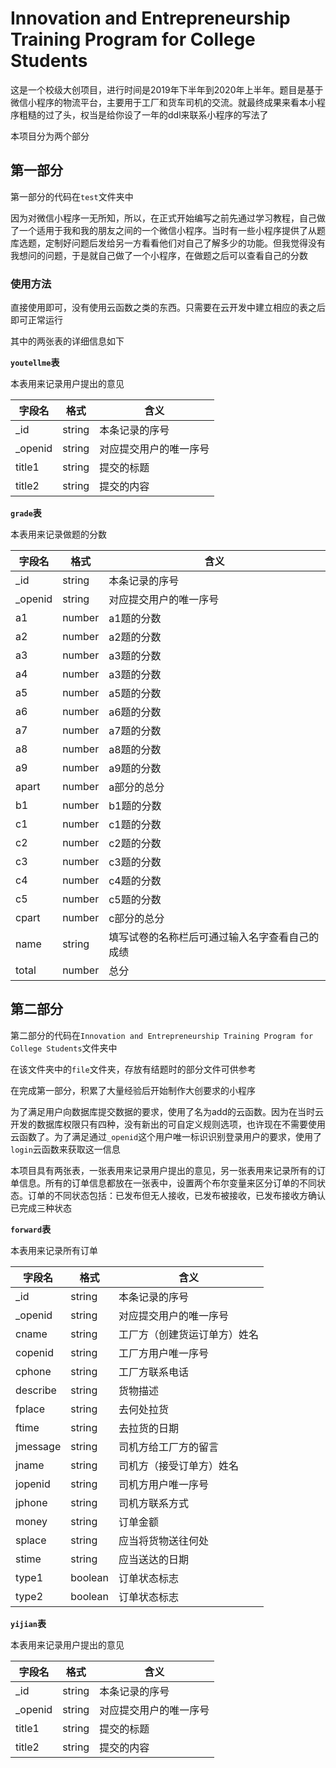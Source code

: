 # Innovation and Entrepreneurship Training Program for College Students

这是一个校级大创项目，进行时间是2019年下半年到2020年上半年。题目是基于微信小程序的物流平台，主要用于工厂和货车司机的交流。就最终成果来看本小程序粗糙的过了头，权当是给你设了一年的ddl来联系小程序的写法了

本项目分为两个部分

## 第一部分

第一部分的代码在`test`文件夹中

因为对微信小程序一无所知，所以，在正式开始编写之前先通过学习教程，自己做了一个适用于我和我的朋友之间的一个微信小程序。当时有一些小程序提供了从题库选题，定制好问题后发给另一方看看他们对自己了解多少的功能。但我觉得没有我想问的问题，于是就自己做了一个小程序，在做题之后可以查看自己的分数

### 使用方法

直接使用即可，没有使用云函数之类的东西。只需要在云开发中建立相应的表之后即可正常运行

其中的两张表的详细信息如下

**`youtellme`表**

本表用来记录用户提出的意见

| 字段名  | 格式   | 含义                   |
| ------- | ------ | ---------------------- |
| _id     | string | 本条记录的序号         |
| _openid | string | 对应提交用户的唯一序号 |
| title1  | string | 提交的标题             |
| title2  | string | 提交的内容             |

**`grade`表**

本表用来记录做题的分数

| 字段名  | 格式   | 含义                                           |
| ------- | ------ | ---------------------------------------------- |
| _id     | string | 本条记录的序号                                 |
| _openid | string | 对应提交用户的唯一序号                         |
| a1      | number | a1题的分数                                     |
| a2      | number | a2题的分数                                     |
| a3      | number | a3题的分数                                     |
| a4      | number | a3题的分数                                     |
| a5      | number | a5题的分数                                     |
| a6      | number | a6题的分数                                     |
| a7      | number | a7题的分数                                     |
| a8      | number | a8题的分数                                     |
| a9      | number | a9题的分数                                     |
| apart   | number | a部分的总分                                    |
| b1      | number | b1题的分数                                     |
| c1      | number | c1题的分数                                     |
| c2      | number | c2题的分数                                     |
| c3      | number | c3题的分数                                     |
| c4      | number | c4题的分数                                     |
| c5      | number | c5题的分数                                     |
| cpart   | number | c部分的总分                                    |
| name    | string | 填写试卷的名称栏后可通过输入名字查看自己的成绩 |
| total   | number | 总分                                           |

## 第二部分

第二部分的代码在`Innovation and Entrepreneurship Training Program for College Students`文件夹中

在该文件夹中的`file`文件夹，存放有结题时的部分文件可供参考

在完成第一部分，积累了大量经验后开始制作大创要求的小程序

为了满足用户向数据库提交数据的要求，使用了名为add的云函数。因为在当时云开发的数据库权限只有四种，没有新出的可自定义规则选项，也许现在不需要使用云函数了。为了满足通过`_openid`这个用户唯一标识识别登录用户的要求，使用了`login`云函数来获取这一信息

本项目具有两张表，一张表用来记录用户提出的意见，另一张表用来记录所有的订单信息。所有的订单信息都放在一张表中，设置两个布尔变量来区分订单的不同状态。订单的不同状态包括：已发布但无人接收，已发布被接收，已发布接收方确认已完成三种状态

**`forward`表**

本表用来记录所有订单

| 字段名   | 格式    | 含义                         |
| -------- | ------- | ---------------------------- |
| _id      | string  | 本条记录的序号               |
| _openid  | string  | 对应提交用户的唯一序号       |
| cname    | string  | 工厂方（创建货运订单方）姓名 |
| copenid  | string  | 工厂方用户唯一序号           |
| cphone   | string  | 工厂方联系电话               |
| describe | string  | 货物描述                     |
| fplace   | string  | 去何处拉货                   |
| ftime    | string  | 去拉货的日期                 |
| jmessage | string  | 司机方给工厂方的留言         |
| jname    | string  | 司机方（接受订单方）姓名     |
| jopenid  | string  | 司机方用户唯一序号           |
| jphone   | string  | 司机方联系方式               |
| money    | string  | 订单金额                     |
| splace   | string  | 应当将货物送往何处           |
| stime    | string  | 应当送达的日期               |
| type1    | boolean | 订单状态标志                 |
| type2    | boolean | 订单状态标志                 |

**`yijian`表**

本表用来记录用户提出的意见

| 字段名  | 格式   | 含义                   |
| ------- | ------ | ---------------------- |
| _id     | string | 本条记录的序号         |
| _openid | string | 对应提交用户的唯一序号 |
| title1  | string | 提交的标题             |
| title2  | string | 提交的内容             |



